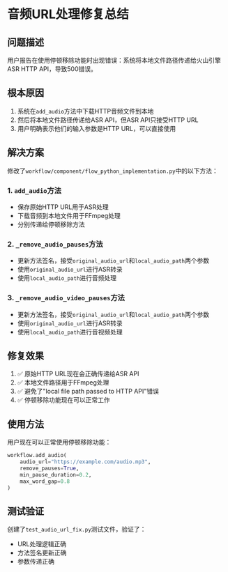 # 音频URL处理修复总结

## 问题描述
用户报告在使用停顿移除功能时出现错误：系统将本地文件路径传递给火山引擎ASR HTTP API，导致500错误。

## 根本原因
1. 系统在`add_audio`方法中下载HTTP音频文件到本地
2. 然后将本地文件路径传递给ASR API，但ASR API只接受HTTP URL
3. 用户明确表示他们的输入参数是HTTP URL，可以直接使用

## 解决方案
修改了`workflow/component/flow_python_implementation.py`中的以下方法：

### 1. `add_audio`方法
- 保存原始HTTP URL用于ASR处理
- 下载音频到本地文件用于FFmpeg处理
- 分别传递给停顿移除方法

### 2. `_remove_audio_pauses`方法
- 更新方法签名，接受`original_audio_url`和`local_audio_path`两个参数
- 使用`original_audio_url`进行ASR转录
- 使用`local_audio_path`进行音频处理

### 3. `_remove_audio_video_pauses`方法
- 更新方法签名，接受`original_audio_url`和`local_audio_path`两个参数
- 使用`original_audio_url`进行ASR转录
- 使用`local_audio_path`进行音视频处理

## 修复效果
1. ✅ 原始HTTP URL现在会正确传递给ASR API
2. ✅ 本地文件路径用于FFmpeg处理
3. ✅ 避免了"local file path passed to HTTP API"错误
4. ✅ 停顿移除功能现在可以正常工作

## 使用方法
用户现在可以正常使用停顿移除功能：
```python
workflow.add_audio(
    audio_url="https://example.com/audio.mp3",
    remove_pauses=True,
    min_pause_duration=0.2,
    max_word_gap=0.8
)
```

## 测试验证
创建了`test_audio_url_fix.py`测试文件，验证了：
- URL处理逻辑正确
- 方法签名更新正确
- 参数传递正确